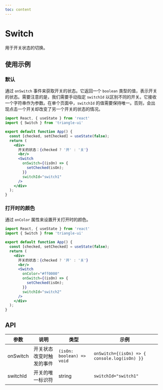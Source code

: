```yaml
---
toc: content
---
```


# Switch

用于开关状态的切换。  

## 使用示例

### 默认

通过 `onSwitch` 事件来获取开关的状态。它返回一个 `boolean` 类型的值，表示开关的状态。需要注意的是，我们需要手动指定 `switchId` 以区别不同的开关。它接收一个字符串作为参数。在单个页面中，`switchId` 的值需要保持唯一。否则，会出现点击一个开关却改变了另一个开关的状态的情况。

```jsx
import React, { useState } from 'react'
import { Switch } from 'triangle-ui'

export default function App() {
  const [checked, setChecked] = useState(false);
  return (
    <div>
      开关的状态：{checked ? '开' : '关'}
      <br/>
      <Switch
        onSwitch={(isOn) => {
          setChecked(isOn);
        }}
        switchId="switch1"
      />
    </div>
  );
}
```

### 打开时的颜色

通过 `onColor` 属性来设置开关打开时的颜色。

```jsx
import React, { useState } from 'react'
import { Switch } from 'triangle-ui'

export default function App() {
  const [checked, setChecked] = useState(false);
  return (
    <div>
      开关的状态：{checked ? '开' : '关'}
      <br/>
      <Switch
        onColor="#ff0000"
        onSwitch={(isOn) => {
          setChecked(isOn);
        }}
        switchId="switch2"
      />
    </div>
  );
}
```

## API

| 参数 | 说明 | 类型 | 示例 |
| --- | --- | --- | --- |
| onSwitch | 开关状态改变时触发的事件 | `(isOn: boolean) => void` | `onSwitch={(isOn) => { console.log(isOn) }}` |
| switchId | 开关的唯一标识符 | string | `switchId="switch1"` |
